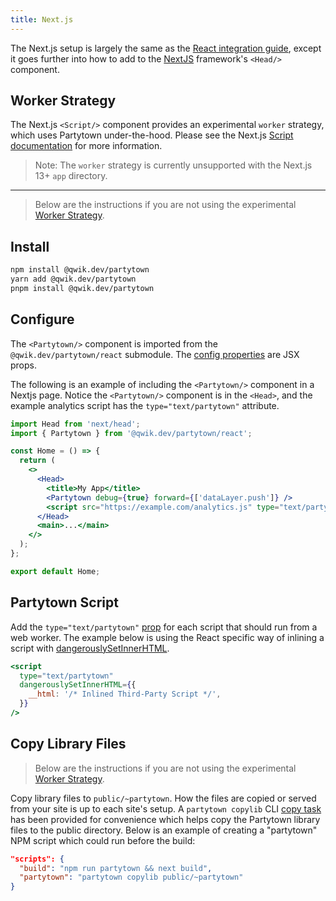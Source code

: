 ```yaml
---
title: Next.js
---
```


The Next.js setup is largely the same as the [React integration guide](/react), except it goes further into how to add to the [NextJS](https://nextjs.org/) framework's `<Head/>` component.

## Worker Strategy

The Next.js `<Script/>` component provides an experimental `worker` strategy, which uses Partytown under-the-hood. Please see the Next.js [Script documentation](https://nextjs.org/docs/api-reference/next/script#worker) for more information.

> Note: The `worker` strategy is currently unsupported with the Next.js 13+ `app` directory.

--- 
> Below are the instructions if you are not using the experimental [Worker Strategy](#worker-strategy).

## Install

```bash
npm install @qwik.dev/partytown
yarn add @qwik.dev/partytown
pnpm install @qwik.dev/partytown
```

## Configure

The `<Partytown/>` component is imported from the `@qwik.dev/partytown/react` submodule. The [config properties](/configuration) are JSX props.

The following is an example of including the `<Partytown/>` component in a Nextjs page. Notice the `<Partytown/>` component is in the `<Head>`, and the example analytics script has the `type="text/partytown"` attribute.

```jsx
import Head from 'next/head';
import { Partytown } from '@qwik.dev/partytown/react';

const Home = () => {
  return (
    <>
      <Head>
        <title>My App</title>
        <Partytown debug={true} forward={['dataLayer.push']} />
        <script src="https://example.com/analytics.js" type="text/partytown" />
      </Head>
      <main>...</main>
    </>
  );
};

export default Home;
```

## Partytown Script

Add the `type="text/partytown"` [prop](/partytown-scripts) for each script that should run from a web worker. The example below is using the React specific way of inlining a script with [dangerouslySetInnerHTML](https://reactjs.org/docs/dom-elements.html#dangerouslysetinnerhtml).

```jsx
<script
  type="text/partytown"
  dangerouslySetInnerHTML={{
    __html: '/* Inlined Third-Party Script */',
  }}
/>
```

## Copy Library Files

> Below are the instructions if you are not using the experimental [Worker Strategy](#worker-strategy).

Copy library files to `public/~partytown`. How the files are copied or served from your site is up to each site's setup. A `partytown copylib` CLI [copy task](/copy-library-files) has been provided for convenience which helps copy the Partytown library files to the public directory. Below is an example of creating a "partytown" NPM script which could run before the build:

```json
"scripts": {
  "build": "npm run partytown && next build",
  "partytown": "partytown copylib public/~partytown"
}
```
